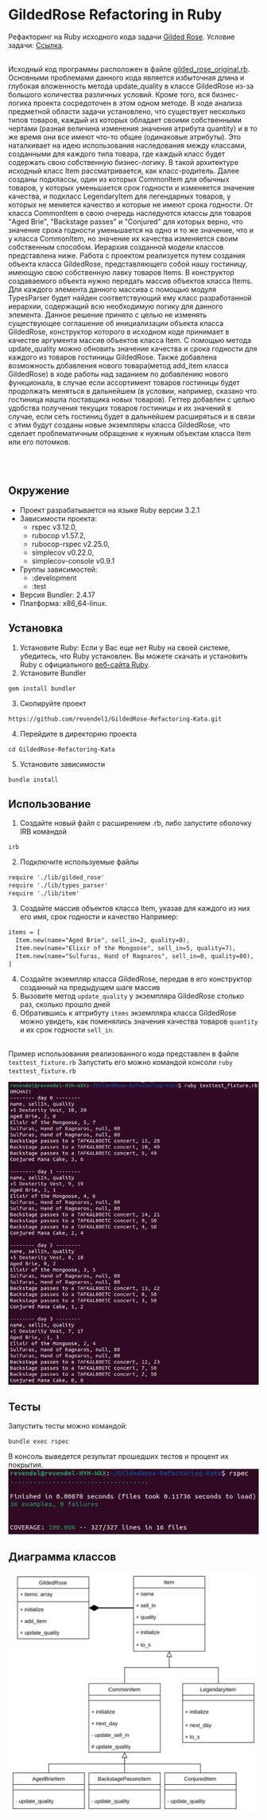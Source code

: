 # GildedRose Refactoring in Ruby

Рефакторинг на Ruby исходного кода задачи [Gilded Rose](https://github.com/emilybache/GildedRose-Refactoring-Kata).
Условие задачи: [Ссылка](https://github.com/emilybache/GildedRose-Refactoring-Kata/blob/master/GildedRoseRequirements_ru.txt).
<br><br>

Исходный код программы расположен в файле [gilded_rose_original.rb](https://github.com/revendel1/GildedRose-Refactoring-Kata/blob/main/gilded_rose_original.rb). Основными проблемами данного кода является избыточная длина и глубокая вложенность метода update_quality в классе GildedRose из-за большого количества различных условий. Кроме того, вся бизнес-логика проекта сосредоточен в этом одном методе. В ходе анализа предметной области задачи установлено, что существует несколько типов товаров, каждый из которых обладает своими собственными чертами (разная величина изменения значения атрибута quantity) и в то же время они все имеют что-то общее (одинаковые атрибуты). Это наталкивает на идею использования наследования между классами, созданными для каждого типа товара, где каждый класс будет содержать свою собственную бизнес-логику. В такой архитектуре исходный класс Item рассматривается, как класс-родитель. Далее созданы подклассы, один из которых CommonItem для обычных товаров, у которых уменьшается срок годности и изменяется значение качества, и подкласс LegendaryItem для легендарных товаров, у которых не меняется качество и которые не имеют срока годности.
От класса CommonItem в свою очередь наследуются классы для товаров "Aged Brie", "Backstage passes" и "Conjured" для которых верно, что значение срока годности уменьшается на одно и то же значение, что и у класса CommonItem, но значение их качества изменяется своим собственным способом.
Иерархия созданной модели классов представлена ниже.
Работа с проектом реализуется путем создания объекта класса GildedRose, представляющего собой нашу гостиницу, имеющую свою собственную лавку товаров Items. В конструктор создаваемого объекта нужно передать массив объектов класса Items. Для каждого элемента данного массива с помощью модуля TypesParser будет найден соответствующий ему класс разработанной иерархии, содержащий всю необходимую логику для данного элемента. Данное решение принято с целью не изменять существующее соглашение об инициализации объекта класса GildedRose, конструктор которого в исходном коде принимает в качестве аргумента массив объектов класса Item. С помощью метода update_quality можно обновить значение качества и срока годности для каждого из товаров гостиницы GildedRose. Также добавлена возможность добавления нового товара(метод add_item класса GildedRose) в ходе работы над заданием по добавлению нового функционала, в случае если ассортимент товаров гостиницы будет продолжать меняться в дальнейшем (в условии, например, сказано что гостиница нашла поставщика новых товаров). Геттер добавлен с целью удобства получения текущих товаров гостиницы и их значений в случае, если сеть гостиниц будет в дальнейшем расширяться и в связи с этим будут созданы новые экземпляры класса GildedRose, что сделает проблематичным обращение к нужным объектам класса Item или его потомков.  

<br><br>
## Окружение
- Проект разрабатывается на языке Ruby версии 3.2.1
- Зависимости проекта:
  - rspec v3.12.0,
  - rubocop v1.57.2,
  - rubocop-rspec v2.25.0,
  - simplecov v0.22.0,
  - simplecov-console v0.9.1
- Группы зависимостей:
  - :development
  - :test
- Версия Bundler: 2.4.17
- Платформа: x86_64-linux.

## Установка
1. Установите Ruby:
Если у Вас еще нет Ruby на своей системе, убедитесь, что Ruby установлен. Вы можете скачать и установить Ruby с официального [веб-сайта Ruby](https://www.ruby-lang.org/).
2. Установите Bundler
```
gem install bundler
```
3. Скопируйте проект
```
https://github.com/revendel1/GildedRose-Refactoring-Kata.git
```
4. Перейдите в директорию проекта
```
cd GildedRose-Refactoring-Kata
```
5. Установите зависимости
```
bundle install
```

## Использование
1. Создайте новый файл с расширением .rb, либо запустите оболочку IRB командой
```
irb
```
2. Подключите используемые файлы
```
require './lib/gilded_rose'
require './lib/types_parser'
require './lib/item'
```
3. Создайте массив объектов класса Item, указав для каждого из них его имя, срок годности и качество
Например:
```
items = [
  Item.new(name="Aged Brie", sell_in=2, quality=0),
  Item.new(name="Elixir of the Mongoose", sell_in=5, quality=7),
  Item.new(name="Sulfuras, Hand of Ragnaros", sell_in=0, quality=80),
]
```
4. Создайте экземпляр класса GildedRose, передав в его конструктор созданный на предыдущем шаге массив
5. Вызовите метод `update_quality` у экземпляра GildedRose столько раз, сколько прошло дней
6. Обратившись к аттрибуту `items` экземпляра класса GildedRose можно увидеть, как поменялись значения качества товаров `quantity` и их срок годности `sell_in`.
<br><br>

Пример использования реализованного кода представлен в файле `texttest_fixture.rb`
Запустить его можно командой консоли `ruby texttest_fixture.rb`

![Run code](./img/run_code.png)

## Тесты

Запустить тесты можно командой:
```
bundle exec rspec
```
В консоль выведется результат прошедших тестов и процент их покрытия.
![Test Results](./img/tests_result.png)

## Диаграмма классов
![Diagram](./img/diagram.jpg)